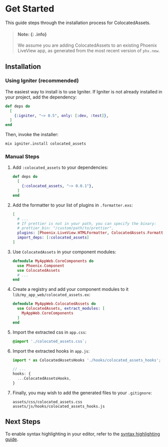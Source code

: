 # Get Started

This guide steps through the installation process for ColocatedAssets.

> #### Note: {: .info}
>
> We assume you are adding ColocatedAssets to an existing Phoenix LiveView app, as generated from the most recent version of `phx.new`.

## Installation

<!-- tabs-open -->

### Using Igniter (recommended)

The easiest way to install is to use Igniter. If Igniter is not already installed in your project, add the dependency:

```elixir
def deps do
  [
    {:igniter, "~> 0.5", only: [:dev, :test]},
  ]
end
```

Then, invoke the installer:

```sh
mix igniter.install colocated_assets
```

### Manual Steps

1. Add `:colocated_assets` to your dependencies:

   ```elixir
   def deps do
     [
       {:colocated_assets, "~> 0.0.1"},
     ]
   end
   ```

2. Add the formatter to your list of plugins in `.formatter.exs`:

   ```elixir
   [
     # ...
     # If prettier is not in your path, you can specify the binary:
     # prettier_bin: "/custom/path/to/prettier",
     plugins: [Phoenix.LiveView.HTMLFormatter, ColocatedAssets.Formatter],
     import_deps: [:colocated_assets]
   ]
   ```

3. Use `ColocatedAssets` in your component modules:

   ```elixir
   defmodule MyAppWeb.CoreComponents do
     use Phoenix.Component
     use ColocatedAssets
     # ...
   end
   ```

4. Create a registry and add your component modules to it `lib/my_app_web/colocated_assets.ex`:

   ```elixir
   defmodule MyAppWeb.ColocatedAssets do
     use ColocatedAssets, extract_modules: [
       MyAppWeb.CoreComponents
     ]
   end
   ```

5. Import the extracted css in `app.css`:

   ```css
   @import './colocated_assets.css`;
   ```

6. Import the extracted hooks in `app.js`:

   ```js
   import * as ColocatedAssetsHooks './hooks/colocated_assets_hooks';

   // ...
   hooks: {
     ...ColocatedAssetsHooks,
   }
   ```

7. Finally, you may wish to add the generated files to your `.gitignore`:

   ```gitignore
   assets/css/colocated_assets.css
   assets/js/hooks/colocated_assets_hooks.js
   ```

<!-- tabs-close -->

## Next Steps

To enable syntax highlighting in your editor, refer to the [syntax highlighting guide](syntax-highlighting.html).
